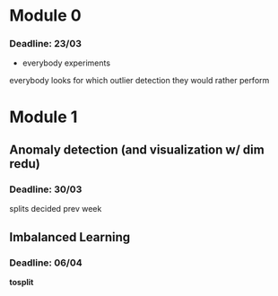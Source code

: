 # Module 0
### Deadline: 23/03
- everybody experiments

everybody looks for which outlier detection they would rather perform

# Module 1
## Anomaly detection (and visualization w/ dim redu)
### Deadline: 30/03
splits decided prev week


## Imbalanced Learning
### Deadline: 06/04
__tosplit__
